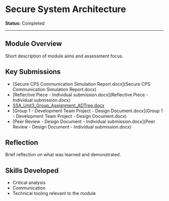 # Secure System Architecture

**Status:** Completed

---

## Module Overview
Short description of module aims and assessment focus.

## Key Submissions
- [Secure CPS Communication Simulation Report.docx](Secure CPS Communication Simulation Report.docx)
- [Reflective Piece - Individual submission.docx](Reflective Piece - Individual submission.docx)
- [SSA_Unit3_Group_Assignment_ADTree.docx](SSA_Unit3_Group_Assignment_ADTree.docx)
- [Group 1 - Development Team Project - Design Document.docx](Group 1 - Development Team Project - Design Document.docx)
- [Peer Review - Design Document - Individual submission.docx](Peer Review - Design Document - Individual submission.docx)

## Reflection
Brief reflection on what was learned and demonstrated.

## Skills Developed
- Critical analysis
- Communication
- Technical tooling relevant to the module
